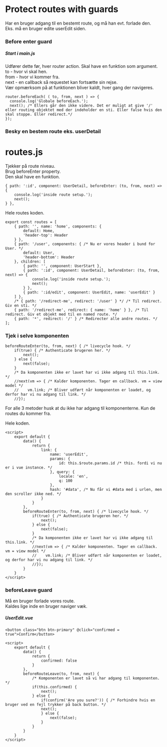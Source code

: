 # Protect routes with guards
Har en bruger adgang til en bestemt route, og må han evt. forlade den.  
Eks. må en bruger edite userEdit siden.  
### Before enter guard
##### Start i main.js
Udfører dette før, hver router action. Skal have en funktion som argument.  
to - hvor vi skal hen.  
from - hvor vi kommer fra.  
next - en callback så requestet kan fortsætte sin rejse.  
Vær opmærksom på at funktionen bliver kaldt, hver gang der navigeres.  
```
router.beforeEach( ( to, from, next ) => {
  console.log('Globale beforeEach.');
  next(); /* Ellers går den ikke videre. Det er muligt at give '/' eller routing objektet med der indeholder en sti. Eller false hvis den skal stoppe. Eller redirect.*/
});  
```

### Besky en bestem route eks. userDetail
# routes.js
Tjekker på route niveau.  
Brug beforeEnter property.  
Den skal have en funktion.  
```
{ path: ':id', component: UserDetail, beforeEnter: (to, from, next) => {
    console.log('inside route setup.');
    next();
} },
```
Hele routes koden.  
```
export const routes = [
    { path: '', name: 'home', components: {
        default: Home,
        'header-top': Header
    } },
    { path: '/user', components: { /* Nu er vores header i bund for User. */
        default: User,
        'header-bottom': Header
    }, children: [
        { path: '', component: UserStart },
        { path: ':id', component: UserDetail, beforeEnter: (to, from, next) => {
            console.log('inside route setup.');
            next();
        } },
        { path: ':id/edit', component: UserEdit, name: 'userEdit' }
    ] },
    /* { path: '/redirect-me', redirect: '/user' } */ /* Til redirect. Giv en sti. */
    { path: '/redirect-me', redirect: { name: 'home' } }, /* Til redirect. Giv et objekt med til en named route. */
    { path: '*', redirect: '/' } /* Redirecter alle andre routes. */
];
```

### Tjek i selve komponenten
```
beforeRouteEnter(to, from, next) { /* livecycle hook. */
    if(true) { /* Authenticate brugeren her. */
        next();
    } else {
        next(false);
    }
    /* Da komponenten ikke er lavet har vi ikke adgang til this.link. */
    //next(vm => { /* Kalder komponenten. Tager en callback. vm = view model */
    //    vm.link; /* Bliver udført når komponenten er loadet, og derfor har vi nu adgang til link. */
    //}); 
```
For alle 3 metoder husk at du ikke har adgang til komponenterne. Kun de routes du kommer fra.  

Hele koden.  
```
<script>
    export default {
        data() {
            return {
                link: {
                    name: 'userEdit', 
                    params: { 
                        id: this.$route.params.id /* this. fordi vi nu er i vue instance. */
                    }, query: { 
                        locale: 'en', 
                        q: 100 
                    },
                    hash: '#data', /* Nu får vi #data med i urlen, men den scroller ikke ned. */
                } 
            }
        },
        beforeRouteEnter(to, from, next) { /* livecycle hook. */
            if(true) { /* Authenticate brugeren her. */
                next();
            } else {
                next(false);
            }
            /* Da komponenten ikke er lavet har vi ikke adgang til this.link. */
            //next(vm => { /* Kalder komponenten. Tager en callback. vm = view model */
            //    vm.link; /* Bliver udført når komponenten er loadet, og derfor har vi nu adgang til link. */
            //}); 
        }
    }
</script>
```

### beforeLeave guard
Må en bruger forlade vores route.  
Kaldes lige inde en bruger naviger væk.  
##### UserEdit.vue
```
<button class="btn btn-primary" @click="confirmed = true">Confirm</button>

<script>
    export default {
        data() {
            return {
                confirmed: false
            }
        },
        beforeRouteLeave(to, from, next) {
            /* Komponenten er lavet så vi har adgang til komponenten. */
            if(this.confirmed) {
                next();
            } else {
                if(confirm('Are you sure?')) { /* Forhindre hvis en bruger ved en fejl trykker på back button. */
                next();  
                } else {
                    next(false);
                }
            }
        }
    }
</script>
```
